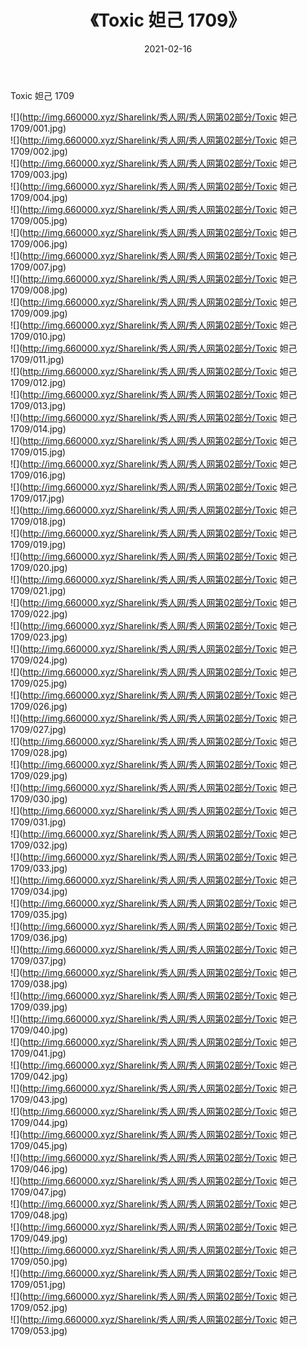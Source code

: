 ﻿---
layout: post
title:  《Toxic 妲己 1709》
date:   2021-02-16
img: http://img.660000.xyz/Sharelink/秀人网/秀人网第02部分/Toxic 妲己 1709/000.jpg
categories: [美女, 清纯, 唯美]
---

Toxic 妲己 1709

  ![](http://img.660000.xyz/Sharelink/秀人网/秀人网第02部分/Toxic 妲己 1709/001.jpg) <br> ![](http://img.660000.xyz/Sharelink/秀人网/秀人网第02部分/Toxic 妲己 1709/002.jpg) <br> ![](http://img.660000.xyz/Sharelink/秀人网/秀人网第02部分/Toxic 妲己 1709/003.jpg) <br> ![](http://img.660000.xyz/Sharelink/秀人网/秀人网第02部分/Toxic 妲己 1709/004.jpg) <br> ![](http://img.660000.xyz/Sharelink/秀人网/秀人网第02部分/Toxic 妲己 1709/005.jpg) <br> ![](http://img.660000.xyz/Sharelink/秀人网/秀人网第02部分/Toxic 妲己 1709/006.jpg) <br> ![](http://img.660000.xyz/Sharelink/秀人网/秀人网第02部分/Toxic 妲己 1709/007.jpg) <br> ![](http://img.660000.xyz/Sharelink/秀人网/秀人网第02部分/Toxic 妲己 1709/008.jpg) <br> ![](http://img.660000.xyz/Sharelink/秀人网/秀人网第02部分/Toxic 妲己 1709/009.jpg) <br> ![](http://img.660000.xyz/Sharelink/秀人网/秀人网第02部分/Toxic 妲己 1709/010.jpg) <br> ![](http://img.660000.xyz/Sharelink/秀人网/秀人网第02部分/Toxic 妲己 1709/011.jpg) <br> ![](http://img.660000.xyz/Sharelink/秀人网/秀人网第02部分/Toxic 妲己 1709/012.jpg) <br> ![](http://img.660000.xyz/Sharelink/秀人网/秀人网第02部分/Toxic 妲己 1709/013.jpg) <br> ![](http://img.660000.xyz/Sharelink/秀人网/秀人网第02部分/Toxic 妲己 1709/014.jpg) <br> ![](http://img.660000.xyz/Sharelink/秀人网/秀人网第02部分/Toxic 妲己 1709/015.jpg) <br> ![](http://img.660000.xyz/Sharelink/秀人网/秀人网第02部分/Toxic 妲己 1709/016.jpg) <br> ![](http://img.660000.xyz/Sharelink/秀人网/秀人网第02部分/Toxic 妲己 1709/017.jpg) <br> ![](http://img.660000.xyz/Sharelink/秀人网/秀人网第02部分/Toxic 妲己 1709/018.jpg) <br> ![](http://img.660000.xyz/Sharelink/秀人网/秀人网第02部分/Toxic 妲己 1709/019.jpg) <br> ![](http://img.660000.xyz/Sharelink/秀人网/秀人网第02部分/Toxic 妲己 1709/020.jpg) <br> ![](http://img.660000.xyz/Sharelink/秀人网/秀人网第02部分/Toxic 妲己 1709/021.jpg) <br> ![](http://img.660000.xyz/Sharelink/秀人网/秀人网第02部分/Toxic 妲己 1709/022.jpg) <br> ![](http://img.660000.xyz/Sharelink/秀人网/秀人网第02部分/Toxic 妲己 1709/023.jpg) <br> ![](http://img.660000.xyz/Sharelink/秀人网/秀人网第02部分/Toxic 妲己 1709/024.jpg) <br> ![](http://img.660000.xyz/Sharelink/秀人网/秀人网第02部分/Toxic 妲己 1709/025.jpg) <br> ![](http://img.660000.xyz/Sharelink/秀人网/秀人网第02部分/Toxic 妲己 1709/026.jpg) <br> ![](http://img.660000.xyz/Sharelink/秀人网/秀人网第02部分/Toxic 妲己 1709/027.jpg) <br> ![](http://img.660000.xyz/Sharelink/秀人网/秀人网第02部分/Toxic 妲己 1709/028.jpg) <br> ![](http://img.660000.xyz/Sharelink/秀人网/秀人网第02部分/Toxic 妲己 1709/029.jpg) <br> ![](http://img.660000.xyz/Sharelink/秀人网/秀人网第02部分/Toxic 妲己 1709/030.jpg) <br> ![](http://img.660000.xyz/Sharelink/秀人网/秀人网第02部分/Toxic 妲己 1709/031.jpg) <br> ![](http://img.660000.xyz/Sharelink/秀人网/秀人网第02部分/Toxic 妲己 1709/032.jpg) <br> ![](http://img.660000.xyz/Sharelink/秀人网/秀人网第02部分/Toxic 妲己 1709/033.jpg) <br> ![](http://img.660000.xyz/Sharelink/秀人网/秀人网第02部分/Toxic 妲己 1709/034.jpg) <br> ![](http://img.660000.xyz/Sharelink/秀人网/秀人网第02部分/Toxic 妲己 1709/035.jpg) <br> ![](http://img.660000.xyz/Sharelink/秀人网/秀人网第02部分/Toxic 妲己 1709/036.jpg) <br> ![](http://img.660000.xyz/Sharelink/秀人网/秀人网第02部分/Toxic 妲己 1709/037.jpg) <br> ![](http://img.660000.xyz/Sharelink/秀人网/秀人网第02部分/Toxic 妲己 1709/038.jpg) <br> ![](http://img.660000.xyz/Sharelink/秀人网/秀人网第02部分/Toxic 妲己 1709/039.jpg) <br> ![](http://img.660000.xyz/Sharelink/秀人网/秀人网第02部分/Toxic 妲己 1709/040.jpg) <br> ![](http://img.660000.xyz/Sharelink/秀人网/秀人网第02部分/Toxic 妲己 1709/041.jpg) <br> ![](http://img.660000.xyz/Sharelink/秀人网/秀人网第02部分/Toxic 妲己 1709/042.jpg) <br> ![](http://img.660000.xyz/Sharelink/秀人网/秀人网第02部分/Toxic 妲己 1709/043.jpg) <br> ![](http://img.660000.xyz/Sharelink/秀人网/秀人网第02部分/Toxic 妲己 1709/044.jpg) <br> ![](http://img.660000.xyz/Sharelink/秀人网/秀人网第02部分/Toxic 妲己 1709/045.jpg) <br> ![](http://img.660000.xyz/Sharelink/秀人网/秀人网第02部分/Toxic 妲己 1709/046.jpg) <br> ![](http://img.660000.xyz/Sharelink/秀人网/秀人网第02部分/Toxic 妲己 1709/047.jpg) <br> ![](http://img.660000.xyz/Sharelink/秀人网/秀人网第02部分/Toxic 妲己 1709/048.jpg) <br> ![](http://img.660000.xyz/Sharelink/秀人网/秀人网第02部分/Toxic 妲己 1709/049.jpg) <br> ![](http://img.660000.xyz/Sharelink/秀人网/秀人网第02部分/Toxic 妲己 1709/050.jpg) <br> ![](http://img.660000.xyz/Sharelink/秀人网/秀人网第02部分/Toxic 妲己 1709/051.jpg) <br> ![](http://img.660000.xyz/Sharelink/秀人网/秀人网第02部分/Toxic 妲己 1709/052.jpg) <br> ![](http://img.660000.xyz/Sharelink/秀人网/秀人网第02部分/Toxic 妲己 1709/053.jpg) <br>